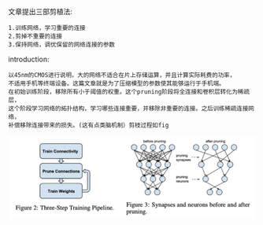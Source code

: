 
文章提出三部剪植法:

    1.训练网络，学习重要的连接
    2.剪掉不重要的连接
    3.保持网络，调优保留的网络连接的参数
    
introduction:

    以45nm的CMOS进行说明，大的网络不适合在片上存储运算，并且计算实际耗费的功率，
    不适用手机等终端设备。这篇文章就是为了压缩模型的参数使其能够运行于手机端。
    在初始训练阶段，移除所有小于阈值的权重。这个pruning阶段将全连接和卷积层转化为稀疏层，
    这个阶段学习网络的拓扑结构，学习哪些连接重要，并移除非重要的连接。之后训练稀疏连接网络，
    补偿移除连接带来的损失。(这有点类脑机制）剪枝过程如fig
![fig](https://github.com/ffxz/PaperNotes/blob/master/fig/Learning_both_Weights_and_Connections_for_Efficient_Neural_Networks/fig.png)
    